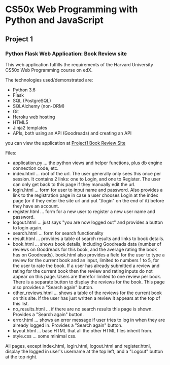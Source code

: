 # CS50x Web Programming with Python and JavaScript

## Project 1

### Python Flask Web Application: Book Review site

This web application fulfills the requirements of the Harvard University CS50x Web Programming course on edX.

The technologies used/demonstrated are:

* Python 3.6
* Flask
* SQL (PostgreSQL)
* SQLAlchemy (non-ORM)
* Git
* Heroku web hosting
* HTML5
* Jinja2 templates
* APIs, both using an API (Goodreads) and creating an API

you can view the application at [Project1 Book Review Site](https://cs50wproject1.herokuapp.com)

Files:

* application.py ... the python views and helper functions, plus db engine connection code, etc.
* index.html ... root of the url. The user generally only sees this once per session. It contains 2 links: one to Login, and one to Register. The user can only get back to this page if they manually edit the url.
* login.html ... form for user to input name and password. Also provides a link to the registration page in case a user chooses Login at the index page (or if they enter the site url and put "/login" on the end of it) before they have an account.
* register.html ... form for a new user to register a new user name and password.
* logout.html ... just says "you are now logged out" and provides a button to login again.
* search.html ... form for search functionality
* result.html ... provides a table of search results and links to book details.
* book.html ... shows book details, including Goodreads data (number of reviews on Goodreads for this book, and the average rating the book has on Goodreads). book.html also provides a field for the user to type a review for the current book and an input, limited to numbers 1 to 5, for the user to rate the book. If a user has already submitted a review and rating for the current book then the review and rating inputs do not appear on this page. Users are therefor limited to one review per book. There is a separate button to display the reviews for the book. This page also provides a "Search again" button.
* other_reviews.html ... shows a table of the reviews for the current book on this site. If the user has just written a review it appears at the top of this list.
* no_results.html ... if there are no search results this page is shown. Provides a "Search again" button.
* error.html ... shows an error message if user tries to log in when they are already logged in. Provides a "Search again" button.
* layout.html ... base HTML that all the other HTML files inherit from.
* style.css ... some minimal css.

All pages, except index.html, login.html, logout.html and register.html, display the logged in user's username at the top left, and a "Logout" button at the top right.
